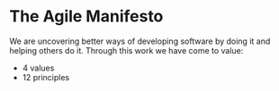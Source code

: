 # The Agile Manifesto

We are uncovering better ways of developing
software by doing it and helping others do it.
Through this work we have come to value:



* 4 values
* 12 principles




